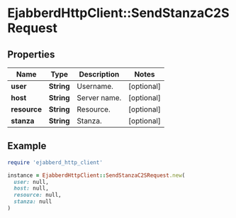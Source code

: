 # EjabberdHttpClient::SendStanzaC2SRequest

## Properties

| Name | Type | Description | Notes |
| ---- | ---- | ----------- | ----- |
| **user** | **String** | Username. | [optional] |
| **host** | **String** | Server name. | [optional] |
| **resource** | **String** | Resource. | [optional] |
| **stanza** | **String** | Stanza. | [optional] |

## Example

```ruby
require 'ejabberd_http_client'

instance = EjabberdHttpClient::SendStanzaC2SRequest.new(
  user: null,
  host: null,
  resource: null,
  stanza: null
)
```

